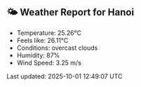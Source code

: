 <!-- WEATHER-START -->
## 🌤 Weather Report for Hanoi

- Temperature: 25.26°C
- Feels like: 26.11°C
- Conditions: overcast clouds
- Humidity: 87%
- Wind Speed: 3.25 m/s

Last updated: 2025-10-01 12:49:07 UTC
<!-- WEATHER-END -->
